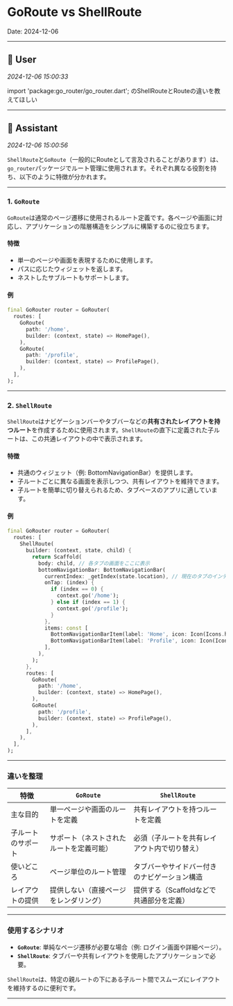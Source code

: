 # GoRoute vs ShellRoute

Date: 2024-12-06

---

## 👤 User
*2024-12-06 15:00:33*

import 'package:go_router/go_router.dart';
のShellRouteとRouteの違いを教えてほしい

---

## 🤖 Assistant
*2024-12-06 15:00:56*

`ShellRoute`と`GoRoute`（一般的にRouteとして言及されることがあります）は、`go_router`パッケージでルート管理に使用されます。それぞれ異なる役割を持ち、以下のように特徴が分かれます。

---

### 1. **`GoRoute`**
`GoRoute`は通常のページ遷移に使用されるルート定義です。各ページや画面に対応し、アプリケーションの階層構造をシンプルに構築するのに役立ちます。

#### 特徴
- 単一のページや画面を表現するために使用します。
- パスに応じたウィジェットを返します。
- ネストしたサブルートもサポートします。

#### 例
```dart
final GoRouter router = GoRouter(
  routes: [
    GoRoute(
      path: '/home',
      builder: (context, state) => HomePage(),
    ),
    GoRoute(
      path: '/profile',
      builder: (context, state) => ProfilePage(),
    ),
  ],
);
```

---

### 2. **`ShellRoute`**
`ShellRoute`はナビゲーションバーやタブバーなどの**共有されたレイアウトを持つルート**を作成するために使用されます。`ShellRoute`の直下に定義された子ルートは、この共通レイアウトの中で表示されます。

#### 特徴
- 共通のウィジェット（例: BottomNavigationBar）を提供します。
- 子ルートごとに異なる画面を表示しつつ、共有レイアウトを維持できます。
- 子ルートを簡単に切り替えられるため、タブベースのアプリに適しています。

#### 例
```dart
final GoRouter router = GoRouter(
  routes: [
    ShellRoute(
      builder: (context, state, child) {
        return Scaffold(
          body: child, // 各タブの画面をここに表示
          bottomNavigationBar: BottomNavigationBar(
            currentIndex: _getIndex(state.location), // 現在のタブのインデックスを計算
            onTap: (index) {
              if (index == 0) {
                context.go('/home');
              } else if (index == 1) {
                context.go('/profile');
              }
            },
            items: const [
              BottomNavigationBarItem(label: 'Home', icon: Icon(Icons.home)),
              BottomNavigationBarItem(label: 'Profile', icon: Icon(Icons.person)),
            ],
          ),
        );
      },
      routes: [
        GoRoute(
          path: '/home',
          builder: (context, state) => HomePage(),
        ),
        GoRoute(
          path: '/profile',
          builder: (context, state) => ProfilePage(),
        ),
      ],
    ),
  ],
);
```

---

### **違いを整理**
| 特徴            | `GoRoute`                             | `ShellRoute`                        |
|----------------|-------------------------------------|------------------------------------|
| 主な目的         | 単一ページや画面のルートを定義            | 共有レイアウトを持つルートを定義           |
| 子ルートのサポート | サポート（ネストされたルートを定義可能）      | 必須（子ルートを共有レイアウト内で切り替え） |
| 使いどころ        | ページ単位のルート管理                    | タブバーやサイドバー付きのナビゲーション構造 |
| レイアウトの提供    | 提供しない（直接ページをレンダリング）        | 提供する（Scaffoldなどで共通部分を定義）     |

---

### **使用するシナリオ**
- **`GoRoute`**: 単純なページ遷移が必要な場合（例: ログイン画面や詳細ページ）。
- **`ShellRoute`**: タブバーや共有レイアウトを使用したアプリケーションで必要。

`ShellRoute`は、特定の親ルートの下にある子ルート間でスムーズにレイアウトを維持するのに便利です。

---
